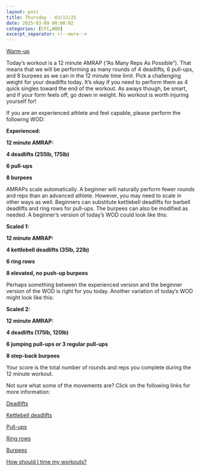 ```yaml
---
layout: post
title: Thursday - 03/13/25
date: 2025-03-09 00:00:02
categories: [CFC,WOD]
excerpt_separator: <!--more-->
---
```

[Warm-up](https://communityfitnessclub.wixsite.com/website/post/basic-full-body-warm-up) 

Today’s workout is a 12 minute AMRAP (“As Many Reps As Possible”). That means that we will be performing as many rounds of 4 deadlifts, 6 pull-ups, and 8 burpees as we can in the 12 minute time limit. Pick a challenging weight for your deadlifts today. It’s okay if you need to perform them as 4 quick singles toward the end of the workout. As aways though, be smart, and if your form feels off, go down in weight. No workout is worth injuring yourself for! 

If you are an experienced athlete and feel capable, please perform the following WOD:

**Experienced:**

**12 minute AMRAP:**

**4 deadlifts (255lb, 175lb)**

**6 pull-ups**

**8 burpees**
<!--more-->

AMRAPs scale automatically. A beginner will naturally perform fewer rounds and reps than an advanced athlete. However, you may need to scale in other ways as well. Beginners can substitute kettlebell deadlifts for barbell deadlifts and ring rows for pull-ups. The burpees can also be modified as needed. A beginner’s version of today’s WOD could look like this:

**Scaled 1:**

**12 minute AMRAP:**

**4 kettlebell deadlifts (35lb, 22lb)**

**6 ring rows**

**8 elevated, no push-up burpees**

Perhaps something between the experienced version and the beginner version of the WOD is right for you today. Another variation of today’s WOD might look like this:

**Scaled 2:**

**12 minute AMRAP:**

**4 deadlifts (175lb, 120lb)**

**6 jumping pull-ups or 3 regular pull-ups**

**8 step-back burpees**

Your score is the total number of rounds and reps you complete during the 12 minute workout. 

Not sure what some of the movements are? Click on the following links for more information:

[Deadlifts](https://communityfitnessclub.wixsite.com/website/post/deadlifts)

[Kettlebell deadlifts](https://communityfitnessclub.wixsite.com/website/post/kettlebell-deadlifts)

[Pull-ups](https://communityfitnessclub.wixsite.com/website/post/pull-ups)

[Ring rows](https://communityfitnessclub.wixsite.com/website/post/ring-rows)

[Burpees](https://communityfitnessclub.wixsite.com/website/post/burpees)

[How should I time my workouts?](https://communityfitnessclub.wixsite.com/website/post/how-should-i-time-my-workouts)
